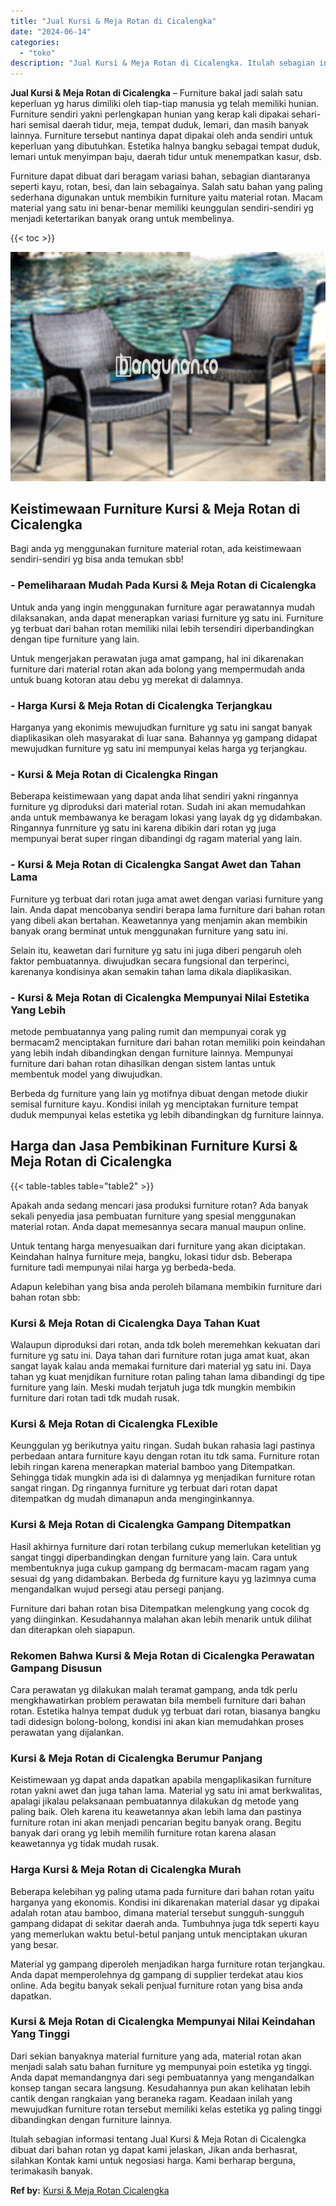 ```yaml
---
title: "Jual Kursi & Meja Rotan di Cicalengka"
date: "2024-06-14"
categories: 
  - "toko"
description: "Jual Kursi & Meja Rotan di Cicalengka. Itulah sebagian informasi tentang Jual Kursi & Meja Rotan di Cicalengka dibuat dari bahan rotan yg dapat kami jelaskan..."
---
```


**Jual Kursi & Meja Rotan di Cicalengka** – Furniture bakal jadi salah satu keperluan yg harus dimiliki oleh tiap-tiap manusia yg telah memiliki hunian. Furniture sendiri yakni perlengkapan hunian yang kerap kali dipakai sehari-hari semisal daerah tidur, meja, tempat duduk, lemari, dan masih banyak lainnya. Furniture tersebut nantinya dapat dipakai oleh anda sendiri untuk keperluan yang dibutuhkan. Estetika halnya bangku sebagai tempat duduk, lemari untuk menyimpan baju, daerah tidur untuk menempatkan kasur, dsb.

Furniture dapat dibuat dari beragam variasi bahan, sebagian diantaranya seperti kayu, rotan, besi, dan lain sebagainya. Salah satu bahan yang paling sederhana digunakan untuk membikin furniture yaitu material rotan. Macam material yang satu ini benar-benar memiliki keunggulan sendiri-sendiri yg menjadi ketertarikan banyak orang untuk membelinya.

{{< toc >}}

![Jual Kursi & Meja Rotan di Cicalengka](/images/kursi-meja-rotan-murah32.png)

## Keistimewaan Furniture Kursi & Meja Rotan di Cicalengka

Bagi anda yg menggunakan furniture material rotan, ada keistimewaan sendiri-sendiri yg bisa anda temukan sbb!

### \- Pemeliharaan Mudah Pada Kursi & Meja Rotan di Cicalengka

Untuk anda yang ingin menggunakan furniture agar perawatannya mudah dilaksanakan, anda dapat menerapkan variasi furniture yg satu ini. Furniture yg terbuat dari bahan rotan memiliki nilai lebih tersendiri diperbandingkan dengan tipe furniture yang lain.

Untuk mengerjakan perawatan juga amat gampang, hal ini dikarenakan furniture dari material rotan akan ada bolong yang mempermudah anda untuk buang kotoran atau debu yg merekat di dalamnya.

### \- Harga Kursi & Meja Rotan di Cicalengka Terjangkau

Harganya yang ekonimis mewujudkan furniture yg satu ini sangat banyak diaplikasikan oleh masyarakat di luar sana. Bahannya yg gampang didapat mewujudkan furniture yg satu ini mempunyai kelas harga yg terjangkau.

### \- Kursi & Meja Rotan di Cicalengka Ringan

Beberapa keistimewaan yang dapat anda lihat sendiri yakni ringannya furniture yg diproduksi dari material rotan. Sudah ini akan memudahkan anda untuk membawanya ke beragam lokasi yang layak dg yg didambakan. Ringannya funrniture yg satu ini karena dibikin dari rotan yg juga mempunyai berat super ringan dibandingi dg ragam material yang lain.

### \- Kursi & Meja Rotan di Cicalengka Sangat Awet dan Tahan Lama

Furniture yg terbuat dari rotan juga amat awet dengan variasi furniture yang lain. Anda dapat mencobanya sendiri berapa lama furniture dari bahan rotan yang dibeli akan bertahan. Keawetannya yang menjamin akan membikin banyak orang berminat untuk menggunakan furniture yang satu ini.

Selain itu, keawetan dari furniture yg satu ini juga diberi pengaruh oleh faktor pembuatannya. diwujudkan secara fungsional dan terperinci, karenanya kondisinya akan semakin tahan lama dikala diaplikasikan.

### \- Kursi & Meja Rotan di Cicalengka Mempunyai Nilai Estetika Yang Lebih

metode pembuatannya yang paling rumit dan mempunyai corak yg bermacam2 menciptakan furniture dari bahan rotan memiliki poin keindahan yang lebih indah dibandingkan dengan furniture lainnya. Mempunyai furniture dari bahan rotan dihasilkan dengan sistem lantas untuk membentuk model yang diwujudkan.

Berbeda dg furniture yang lain yg motifnya dibuat dengan metode diukir semisal furniture kayu. Kondisi inilah yg menciptakan furniture tempat duduk mempunyai kelas estetika yg lebih dibandingkan dg furniture lainnya.

## Harga dan Jasa Pembikinan Furniture Kursi & Meja Rotan di Cicalengka

{{< table-tables table="table2" >}}

Apakah anda sedang mencari jasa produksi furniture rotan? Ada banyak sekali penyedia jasa pembuatan furniture yang spesial menggunakan material rotan. Anda dapat memesannya secara manual maupun online.

Untuk tentang harga menyesuaikan dari furniture yang akan diciptakan. Keindahan halnya furniture meja, bangku, lokasi tidur dsb. Beberapa furniture tadi mempunyai nilai harga yg berbeda-beda.

Adapun kelebihan yang bisa anda peroleh bilamana membikin furniture dari bahan rotan sbb:

### Kursi & Meja Rotan di Cicalengka Daya Tahan Kuat

Walaupun diproduksi dari rotan, anda tdk boleh meremehkan kekuatan dari furniture yg satu ini. Daya tahan dari furniture rotan juga amat kuat, akan sangat layak kalau anda memakai furniture dari material yg satu ini. Daya tahan yg kuat menjdikan furniture rotan paling tahan lama dibandingi dg tipe furniture yang lain. Meski mudah terjatuh juga tdk mungkin membikin furniture dari rotan tadi tdk mudah rusak.

### Kursi & Meja Rotan di Cicalengka FLexible

Keunggulan yg berikutnya yaitu ringan. Sudah bukan rahasia lagi pastinya perbedaan antara furniture kayu dengan rotan itu tdk sama. Furniture rotan lebih ringan karena menerapkan material bamboo yang Ditempatkan. Sehingga tidak mungkin ada isi di dalamnya yg menjadikan furniture rotan sangat ringan. Dg ringannya furniture yg terbuat dari rotan dapat ditempatkan dg mudah dimanapun anda menginginkannya.

### Kursi & Meja Rotan di Cicalengka Gampang Ditempatkan

Hasil akhirnya furniture dari rotan terbilang cukup memerlukan ketelitian yg sangat tinggi diperbandingkan dengan furniture yang lain. Cara untuk membentuknya juga cukup gampang dg bermacam-macam ragam yang sesuai dg yang didambakan. Berbeda dg furniture kayu yg lazimnya cuma mengandalkan wujud persegi atau persegi panjang.

Furniture dari bahan rotan bisa Ditempatkan melengkung yang cocok dg yang diinginkan. Kesudahannya malahan akan lebih menarik untuk dilihat dan diterapkan oleh siapapun.

### Rekomen Bahwa Kursi & Meja Rotan di Cicalengka Perawatan Gampang Disusun

Cara perawatan yg dilakukan malah teramat gampang, anda tdk perlu mengkhawatirkan problem perawatan bila membeli furniture dari bahan rotan. Estetika halnya tempat duduk yg terbuat dari rotan, biasanya bangku tadi didesign bolong-bolong, kondisi ini akan kian memudahkan proses perawatan yang dijalankan.

### Kursi & Meja Rotan di Cicalengka Berumur Panjang

Keistimewaan yg dapat anda dapatkan apabila mengaplikasikan furniture rotan yakni awet dan juga tahan lama. Material yg satu ini amat berkwalitas, apalagi jikalau pelaksanaan pembuatannya dilakukan dg metode yang paling baik. Oleh karena itu keawetannya akan lebih lama dan pastinya furniture rotan ini akan menjadi pencarian begitu banyak orang. Begitu banyak dari orang yg lebih memilih furniture rotan karena alasan keawetannya yg tidak mudah rusak.

### Harga Kursi & Meja Rotan di Cicalengka Murah

Beberapa kelebihan yg paling utama pada furniture dari bahan rotan yaitu harganya yang ekonomis. Kondisi ini dikarenakan material dasar yg dipakai adalah rotan atau bamboo, dimana material tersebut sungguh-sungguh gampang didapat di sekitar daerah anda. Tumbuhnya juga tdk seperti kayu yang memerlukan waktu betul-betul panjang untuk menciptakan ukuran yang besar.

Material yg gampang diperoleh menjadikan harga furniture rotan terjangkau. Anda dapat memperolehnya dg gampang di supplier terdekat atau kios online. Ada begitu banyak sekali penjual furniture rotan yang bisa anda dapatkan.

### Kursi & Meja Rotan di Cicalengka Mempunyai Nilai Keindahan Yang Tinggi

Dari sekian banyaknya material furniture yang ada, material rotan akan menjadi salah satu bahan furniture yg mempunyai poin estetika yg tinggi. Anda dapat memandangnya dari segi pembuatannya yang mengandalkan konsep tangan secara langsung. Kesudahannya pun akan kelihatan lebih cantik dengan rangkaian yang beraneka ragam. Keadaan inilah yang mewujudkan furniture rotan tersebut memiliki kelas estetika yg paling tinggi dibandingkan dengan furniture lainnya.

Itulah sebagian informasi tentang Jual Kursi & Meja Rotan di Cicalengka dibuat dari bahan rotan yg dapat kami jelaskan, Jikan anda berhasrat, silahkan Kontak kami untuk negosiasi harga. Kami berharap berguna, terimakasih banyak.

**Ref by:** [Kursi & Meja Rotan Cicalengka](https://id.wikipedia.org/wiki/Kursi)
